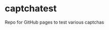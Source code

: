 # captchatest
Repo for GitHub pages to test various captchas


<script src="https://vivirenremoto.github.io/doomcaptcha/script.js?version=11" sound="on" countdown="on" label="Captcha" enemies="4"></script>

